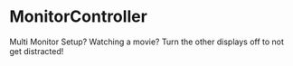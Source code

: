 # MonitorController
Multi Monitor Setup? Watching a movie? Turn the other displays off to not get distracted!
